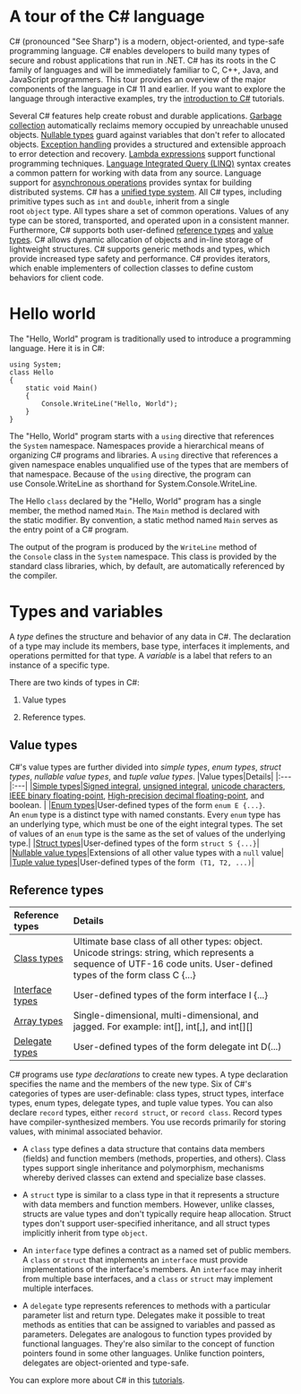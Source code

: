 # A tour of the C\# language

C\# (pronounced "See Sharp") is a modern, object\-oriented, and type\-safe programming language. C\# enables developers to build many types of secure and robust applications that run in .NET. C\# has its roots in the C family of languages and will be immediately familiar to C, C\+\+, Java, and JavaScript programmers. This tour provides an overview of the major components of the language in C\# 11 and earlier. If you want to explore the language through interactive examples, try the [introduction to C#](https://learn.microsoft.com/en-us/dotnet/csharp/tour-of-csharp/tutorials/) tutorials.

Several C\# features help create robust and durable applications. [Garbage collection](https://learn.microsoft.com/en-us/dotnet/standard/garbage-collection/) automatically reclaims memory occupied by unreachable unused objects. [Nullable types](https://learn.microsoft.com/en-us/dotnet/csharp/nullable-references) guard against variables that don't refer to allocated objects. [Exception handling](https://learn.microsoft.com/en-us/dotnet/csharp/fundamentals/exceptions/) provides a structured and extensible approach to error detection and recovery. [Lambda expressions](https://learn.microsoft.com/en-us/dotnet/csharp/language-reference/operators/lambda-expressions) support functional programming techniques. [Language Integrated Query (LINQ)](https://learn.microsoft.com/en-us/dotnet/csharp/linq/) syntax creates a common pattern for working with data from any source. Language support for [asynchronous operations](https://learn.microsoft.com/en-us/dotnet/csharp/programming-guide/concepts/async/) provides syntax for building distributed systems. C\# has a [unified type system](https://learn.microsoft.com/en-us/dotnet/csharp/fundamentals/types/). All C\# types, including primitive types such as `int` and `double`, inherit from a single root `object` type. All types share a set of common operations. Values of any type can be stored, transported, and operated upon in a consistent manner. Furthermore, C\# supports both user\-defined [reference types](https://learn.microsoft.com/en-us/dotnet/csharp/language-reference/builtin-types/reference-types) and [value types](https://learn.microsoft.com/en-us/dotnet/csharp/language-reference/builtin-types/value-types). C\# allows dynamic allocation of objects and in\-line storage of lightweight structures. C\# supports generic methods and types, which provide increased type safety and performance. C\# provides iterators, which enable implementers of collection classes to define custom behaviors for client code.

# Hello world

The "Hello, World" program is traditionally used to introduce a programming language. Here it is in C\#:
```
using System;
class Hello
{
    static void Main()
    {
        Console.WriteLine("Hello, World");
    }
}
```

   

The "Hello, World" program starts with a `using` directive that references the `System` namespace. Namespaces provide a hierarchical means of organizing C\# programs and libraries. A `using` directive that references a given namespace enables unqualified use of the types that are members of that namespace. Because of the `using` directive, the program can use Console.WriteLine as shorthand for System.Console.WriteLine.

The Hello `class` declared by the "Hello, World" program has a single member, the method named `Main`. The `Main` method is declared with the static modifier. By convention, a static method named `Main` serves as the entry point of a C\# program.

The output of the program is produced by the `WriteLine` method of the `Console` class in the `System` namespace. This class is provided by the standard class libraries, which, by default, are automatically referenced by the compiler.

# Types and variables

A *type* defines the structure and behavior of any data in C\#. The declaration of a type may include its members, base type, interfaces it implements, and operations permitted for that type. A *variable* is a label that refers to an instance of a specific type.

There are two kinds of types in C\#: 

1. Value types

1. Reference types. 

## Value types

C\#'s value types are further divided into *simple types*, *enum types*, *struct types*, *nullable value types*, and *tuple value types*.
|Value types|Details|
|:---|:---|
|[Simple types](https://learn.microsoft.com/en-us/dotnet/csharp/language-reference/builtin-types/value-types)|[Signed integral](https://learn.microsoft.com/en-us/dotnet/csharp/language-reference/builtin-types/integral-numeric-types),  [unsigned integral](https://learn.microsoft.com/en-us/dotnet/csharp/language-reference/builtin-types/integral-numeric-types), [unicode characters](https://learn.microsoft.com/en-us/dotnet/standard/base-types/character-encoding-introduction), [IEEE binary floating-point](https://learn.microsoft.com/en-us/dotnet/csharp/language-reference/builtin-types/floating-point-numeric-types), [High-precision decimal floating-point](https://learn.microsoft.com/en-us/dotnet/csharp/language-reference/builtin-types/floating-point-numeric-types), and boolean. |
|[Enum types](https://learn.microsoft.com/en-us/dotnet/csharp/language-reference/builtin-types/enum)|User\-defined types of the form `enum E {...}`. An `enum` type is a distinct type with named constants. Every `enum` type has an underlying type, which must be one of the eight integral types. The set of values of an `enum` type is the same as the set of values of the underlying type.|
|[Struct types](https://learn.microsoft.com/en-us/dotnet/csharp/language-reference/builtin-types/struct)|User\-defined types of the form `struct S {...}`|
|[Nullable value types](https://learn.microsoft.com/en-us/dotnet/csharp/language-reference/builtin-types/nullable-value-types)|Extensions of all other value types with a `null` value|
|[Tuple value types](https://learn.microsoft.com/en-us/dotnet/csharp/language-reference/builtin-types/value-tuples)|User\-defined types of the form  `(T1, T2, ...)`|


## Reference types
|Reference types|Details|
|:---|:---|
|[Class types](https://learn.microsoft.com/en-us/dotnet/csharp/language-reference/keywords/class) |Ultimate base class of all other types: object. Unicode strings: string, which represents a sequence of UTF\-16 code units. User\-defined types of the form class C {...}|
|[Interface types](https://learn.microsoft.com/en-us/dotnet/csharp/language-reference/keywords/interface) |User\-defined types of the form interface I {...}|
|[Array types](https://learn.microsoft.com/en-us/dotnet/csharp/programming-guide/arrays/) |Single\-dimensional, multi\-dimensional, and jagged. For example: int\[], int\[,], and int\[]\[] |
|[Delegate types](https://learn.microsoft.com/en-us/dotnet/csharp/language-reference/builtin-types/reference-types) |User\-defined types of the form delegate int D(...) |


C\# programs use *type declarations* to create new types. A type declaration specifies the name and the members of the new type. Six of C\#'s categories of types are user\-definable: class types, struct types, interface types, enum types, delegate types, and tuple value types. You can also declare `record` types, either `record struct`, or `record class`. Record types have compiler\-synthesized members. You use records primarily for storing values, with minimal associated behavior.

- A `class` type defines a data structure that contains data members (fields) and function members (methods, properties, and others). Class types support single inheritance and polymorphism, mechanisms whereby derived classes can extend and specialize base classes.

- A `struct` type is similar to a class type in that it represents a structure with data members and function members. However, unlike classes, structs are value types and don't typically require heap allocation. Struct types don't support user\-specified inheritance, and all struct types implicitly inherit from type `object`.

- An `interface` type defines a contract as a named set of public members. A `class` or `struct` that implements an `interface` must provide implementations of the interface's members. An `interface` may inherit from multiple base interfaces, and a `class` or `struct` may implement multiple interfaces.

- A `delegate` type represents references to methods with a particular parameter list and return type. Delegates make it possible to treat methods as entities that can be assigned to variables and passed as parameters. Delegates are analogous to function types provided by functional languages. They're also similar to the concept of function pointers found in some other languages. Unlike function pointers, delegates are object\-oriented and type\-safe.

You can explore more about C\# in this [tutorials](https://learn.microsoft.com/en-us/dotnet/csharp/fundamentals/tutorials/classes).